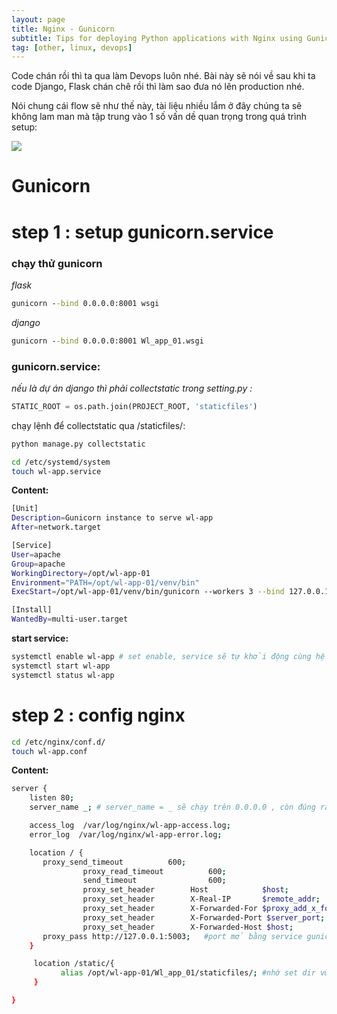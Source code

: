 ```yaml
---
layout: page
title: Nginx - Gunicorn
subtitle: Tips for deploying Python applications with Nginx using Gunicorn
tag: [other, linux, devops]
---
```



Code chán rồi thì ta qua làm Devops luôn nhé. Bài này sẽ nói về sau khi ta code Django, Flask chán chê rồi thì làm sao đưa nó lên production nhé.

Nói chung cái flow sẽ như thế này, tài liệu nhiều lắm ở đây chúng ta sẽ không lam man mà tập trung vào 1 số vấn dề quan trọng trong quá trình setup: 

<img src="https://miro.medium.com/max/3068/1*pNTf9tIEwnU72_dda7-ajg.jpeg"/>

# Gunicorn

# step 1 : setup gunicorn.service

### chạy thử  gunicorn

*flask*
```cmd
gunicorn --bind 0.0.0.0:8001 wsgi
```
*django*
```cmd
gunicorn --bind 0.0.0.0:8001 Wl_app_01.wsgi
```

### gunicorn.service:

*nếu là dự án django thì phải collectstatic*
*trong setting.py :*
```python 
STATIC_ROOT = os.path.join(PROJECT_ROOT, 'staticfiles')
```
chạy lệnh để collectstatic qua /staticfiles/: 
```python 
python manage.py collectstatic
```


```bash 
cd /etc/systemd/system
touch wl-app.service
``` 
**Content:**
```bash
[Unit]
Description=Gunicorn instance to serve wl-app
After=network.target

[Service]
User=apache
Group=apache
WorkingDirectory=/opt/wl-app-01
Environment="PATH=/opt/wl-app-01/venv/bin"
ExecStart=/opt/wl-app-01/venv/bin/gunicorn --workers 3 --bind 127.0.0.1:5003 -m 007 Wl_app_01.wsgi:application

[Install]
WantedBy=multi-user.target
```

**start service:**

```bash
systemctl enable wl-app # set enable, service sẽ tự khởi động cùng hệ thống (mất điện, sập server)
systemctl start wl-app
systemctl status wl-app

``` 

# step 2 : config nginx

```bash 
cd /etc/nginx/conf.d/
touch wl-app.conf
``` 

**Content:**
```bash
server {
    listen 80;
    server_name _; # server_name = _ sẽ chạy trên 0.0.0.0 , còn đúng ra sẽ bỏ domain vào vd: jav.vn.com;

    access_log  /var/log/nginx/wl-app-access.log;
    error_log  /var/log/nginx/wl-app-error.log;

    location / {
       proxy_send_timeout          600;
                proxy_read_timeout          600;
                send_timeout                600;
                proxy_set_header        Host            $host;
                proxy_set_header        X-Real-IP       $remote_addr;
                proxy_set_header        X-Forwarded-For $proxy_add_x_forwarded_for;
                proxy_set_header        X-Forwarded-Port $server_port;
                proxy_set_header        X-Forwarded-Host $host;
       proxy_pass http://127.0.0.1:5003;   #port mở bằng service gunicorn
    }

     location /static/{
           alias /opt/wl-app-01/Wl_app_01/staticfiles/; #nhớ set dir vừa collectstatic
     }

}
``` 


